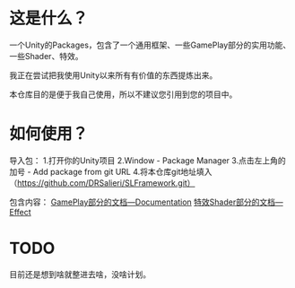 # 这是什么？

一个Unity的Packages，包含了一个通用框架、一些GamePlay部分的实用功能、一些Shader、特效。

我正在尝试把我使用Unity以来所有有价值的东西提炼出来。

本仓库目的是便于我自己使用，所以不建议您引用到您的项目中。

# 如何使用？

导入包：
1.打开你的Unity项目
2.Window - Package Manager
3.点击左上角的加号 - Add package from git URL
4.将本仓库git地址填入（https://github.com/DRSalieri/SLFramework.git）

包含内容：
[GamePlay部分的文档—Documentation](Documentation/Documentation.md)
[特效Shader部分的文档—Effect](Documentation/Effect)

# TODO

目前还是想到啥就整进去啥，没啥计划。